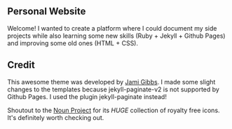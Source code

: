 ## Personal Website

Welcome! 
I wanted to create a platform where I could document my side projects while also learning some new skills (Ruby + Jekyll + Github Pages) and improving some old ones (HTML + CSS).

## Credit
This awesome theme was developed by [Jami Gibbs](https://github.com/jamigibbs/phantom).
I made some slight changes to the templates because jekyll-paginate-v2 is not supported by Github Pages. 
I used the plugin jekyll-paginate instead! 

Shoutout to the [Noun Project](https://thenounproject.com/) for its *HUGE* collection of royalty free icons. 
It's definitely worth checking out.

